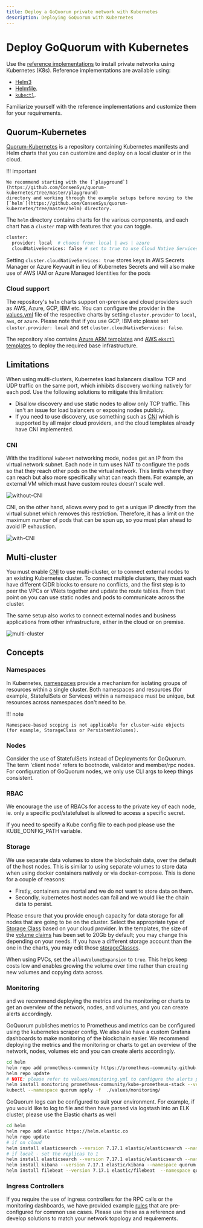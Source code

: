 ```yaml
---
title: Deploy a GoQuorum private network with Kubernetes
description: Deploying GoQuorum with Kubernetes
---
```


# Deploy GoQuorum with Kubernetes

Use the [reference implementations](https://github.com/ConsenSys/quorum-kubernetes) to install private networks using
Kubernetes (K8s).
Reference implementations are available using:

* [Helm3](https://helm.sh/docs/intro/install/)
* [Helmfile](https://github.com/roboll/helmfile).
* [`kubectl`](https://github.com/ConsenSys/quorum-kubernetes/tree/master/playground/kubectl).

Familiarize yourself with the reference implementations and customize them for your requirements.

## Quorum-Kubernetes

[Quorum-Kubernetes](https://github.com/ConsenSys/quorum-Kubernetes) is a repository containing Kubernetes manifests and
Helm charts that you can customize and deploy on a local cluster or in the cloud.

!!! important

    We recommend starting with the [`playground`](https://github.com/ConsenSys/quorum-kubernetes/tree/master/playground)
    directory and working through the example setups before moving to the
    [`helm`](https://github.com/ConsenSys/quorum-kubernetes/tree/master/helm) directory.

The `helm` directory contains charts for the various components, and each chart has a `cluster` map with features that
you can toggle.

```bash
cluster:
  provider: local  # choose from: local | aws | azure
  cloudNativeServices: false # set to true to use Cloud Native Services (SecretsManager and IAM for AWS; KeyVault & Managed Identities for Azure)
```

Setting `cluster.cloudNativeServices: true` stores keys in AWS Secrets Manager or Azure Keyvault in lieu of Kubernetes
Secrets and will also make use of AWS IAM or Azure Managed Identities for the pods

### Cloud support

The repository's `helm` charts support on-premise and cloud providers such as AWS, Azure, GCP, IBM etc. You can
configure the provider in the
[values.yml](https://github.com/ConsenSys/quorum-kubernetes/blob/master/helm/values/genesis-goquorum.yml) file of
the respective charts by setting `cluster.provider` to `local`, `aws`, or `azure`. Please note that if you use
GCP, IBM etc please set `cluster.provider: local` and set `cluster.cloudNativeServices: false`.

The repository also contains [Azure ARM templates](https://github.com/ConsenSys/quorum-kubernetes/tree/master/azure)
and [AWS `eksctl` templates](https://github.com/ConsenSys/quorum-kubernetes/tree/master/aws) to deploy the
required base infrastructure.

## Limitations

When using multi-clusters, Kubernetes load balancers disallow TCP and UDP traffic on the same port, which inhibits
discovery working natively for each pod.
Use the following solutions to mitigate this limitation:

* Disallow discovery and use static nodes to allow only TCP traffic.
  This isn't an issue for load balancers or exposing nodes publicly.
* If you need to use discovery, use something such as [CNI](#CNI) which is supported by all major cloud providers, and
  the cloud templates already have CNI implemented.

### CNI

With the traditional `kubenet` networking mode, nodes get an IP from the virtual network subnet.
Each node in turn uses NAT to configure the pods so that they reach other pods on the virtual network.
This limits where they can reach but also more specifically what can reach them.
For example, an external VM which must have custom routes doesn't scale well.

![without-CNI](../../images/kubernetes/kubenet.jpg)

CNI, on the other hand, allows every pod to get a unique IP directly from the virtual subnet which removes this restriction.
Therefore, it has a limit on the maximum number of pods that can be spun up, so you must plan ahead to avoid IP exhaustion.

![with-CNI](../../images/kubernetes/cni.jpg)

## Multi-cluster

You must enable [CNI](#cni) to use multi-cluster, or to connect external nodes to an existing Kubernetes cluster.
To connect multiple clusters, they must each have different CIDR blocks to ensure no conflicts, and the first step is to
peer the VPCs or VNets together and update the route tables.
From that point on you can use static nodes and pods to communicate across the cluster.

The same setup also works to connect external nodes and business applications from other infrastructure, either in the
cloud or on premise.

![multi-cluster](../../images/kubernetes/cni_peering.png)

## Concepts

### Namespaces

In Kubernetes, [namespaces](https://kubernetes.io/docs/concepts/overview/working-with-objects/namespaces/) provide a
mechanism for isolating groups of resources within a single cluster.
Both namespaces and resources (for example, StatefulSets or Services) within a namespace must be unique, but resources
across namespaces don't need to be.

!!! note

    Namespace-based scoping is not applicable for cluster-wide objects (for example, StorageClass or PersistentVolumes).

### Nodes

Consider the use of StatefulSets instead of Deployments for GoQuorum. The term 'client node' refers to bootnode, validator
and member/rpc nodes. For configuration of GoQuorum nodes, we only use CLI args to keep things consistent.

### RBAC

We encourage the use of RBACs for access to the private key of each node, ie. only a specific pod/statefulset is
allowed to access a specific secret.

If you need to specify a Kube config file to each pod please use the KUBE_CONFIG_PATH variable.

### Storage

We use separate data volumes to store the blockchain data, over the default of the host nodes. This is similar to
using separate volumes to store data when using docker containers natively or via docker-compose. This is done for
a couple of reasons:

* Firstly, containers are mortal and we do not want to store data on them.
* Secondly, kubernetes host nodes can fail and we would like the chain data to persist.

Please ensure that you provide enough capacity for data storage for all nodes that are going to be on the cluster.
Select the appropriate type of [Storage Class](https://kubernetes.io/docs/concepts/storage/storage-classes/) based
on your cloud provider. In the templates, the size of the [volume claims](https://kubernetes.io/docs/concepts/storage/persistent-volumes/#persistentvolumeclaims) has been set to 20Gb by default; you may change this depending on your needs. If you have a different storage account than the one in the charts, you may edit those
[storageClasses](https://github.com/ConsenSys/quorum-kubernetes/blob/master/helm/charts/goquorum-node/templates/node-storage.yaml).

When using PVCs, set the `allowVolumeExpansion` to `true`. This helps keep costs low and enables growing the volume
over time rather than creating new volumes and copying data across.

### Monitoring

and we recommend deploying the metrics and the monitoring or charts to get an overview of the
network, nodes, and volumes, and you can create alerts accordingly.

GoQuorum publishes metrics to Prometheus and metrics can be configured using the kubernetes scraper config. We also
also have a custom Grafana dashboards to make monitoring of the blockchain easier. We recommend deploying the
metrics and the monitoring or charts to get an overview of the network, nodes, volumes etc and you can create
alerts accordingly.

```bash
cd helm
helm repo add prometheus-community https://prometheus-community.github.io/helm-charts
helm repo update
# NOTE: please refer to values/monitoring.yml to configure the alerts per your requirements ie slack, email etc
helm install monitoring prometheus-community/kube-prometheus-stack --version 34.10.0 --namespace=quorum --create-namespace --values ./values/monitoring.yml --wait
kubectl --namespace quorum apply -f  ./values/monitoring/
```

GoQuorum logs can be configured to suit your environment. For example, if you would like to log to file
and then have parsed via logstash into an ELK cluster, please use the Elastic charts as well

```bash
cd helm
helm repo add elastic https://helm.elastic.co
helm repo update
# if on cloud
helm install elasticsearch --version 7.17.1 elastic/elasticsearch --namespace quorum --create-namespace --values ./values/elasticsearch.yml
# if local - set the replicas to 1
helm install elasticsearch --version 7.17.1 elastic/elasticsearch --namespace quorum --create-namespace --values ./values/elasticsearch.yml --set replicas=1 --set minimumMasterNodes: 1
helm install kibana --version 7.17.1 elastic/kibana --namespace quorum --values ./values/kibana.yml
helm install filebeat --version 7.17.1 elastic/filebeat  --namespace quorum --values ./values/filebeat.yml
```

### Ingress Controllers

If you require the use of ingress controllers for the RPC calls or the monitoring dashboards, we have provided example
[rules](https://github.com/ConsenSys/quorum-kubernetes/blob/master/ingress/ingress-rules-goquorum.yml) that
are pre-configured for common use cases. Please use these as a reference and develop solutions to match your network
topology and requirements.
